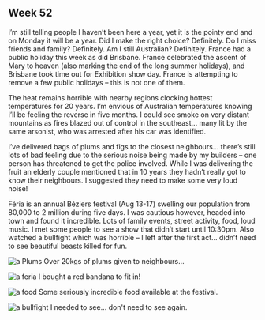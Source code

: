 ## Week 52
I’m still telling people I haven’t been here a year, yet it is the pointy end and on Monday it will be a year. Did I make the right choice? Definitely. Do I miss friends and family? Definitely. Am I still Australian? Definitely. France had a public holiday this week as did Brisbane. France celebrated the ascent of Mary to heaven (also marking the end of the long summer holidays), and Brisbane took time out for Exhibition show day. France is attempting to remove a few public holidays – this is not one of them.

The heat remains horrible with nearby regions clocking hottest temperatures for 20 years. I’m envious of Australian temperatures knowing I’ll be feeling the reverse in five months. I could see smoke on very distant mountains as fires blazed out of control in the southeast... many lit by the same arsonist, who was arrested after his car was identified.

I’ve delivered bags of plums and figs to the closest neighbours… there’s still lots of bad feeling due to the serious noise being made by my builders – one person has threatened to get the police involved. While I was delivering the fruit an elderly couple mentioned that in 10 years they hadn’t really got to know their neighbours. I suggested they need to make some very loud noise!

Féria is an annual Béziers festival (Aug 13-17) swelling our population from 80,000 to 2 million during five days. I was cautious however, headed into town and found it incredible. Lots of family events, street activity, food, loud music. I met some people to see a show that didn’t start until 10:30pm. Also watched a bullfight which was horrible – I left after the first act… didn’t need to see beautiful beasts killed for fun.

![a Plums](https://github.com/user-attachments/assets/1adaa304-fb2a-446e-ac48-ea002ed1f836)
Over 20kgs of plums given to neighbours...

![a feria](https://github.com/user-attachments/assets/ebe8a6d2-9b03-4cec-92bf-bd9482da7ba2)
I bought a red bandana to fit in!

![a food](https://github.com/user-attachments/assets/086344df-0171-4d06-9c8e-4219779c855c)
Some seriously incredible food available at the festival.

![a bullfight](https://github.com/user-attachments/assets/815dfa81-43a1-435c-8443-37c559a062c9)
I needed to see... don't need to see again.
